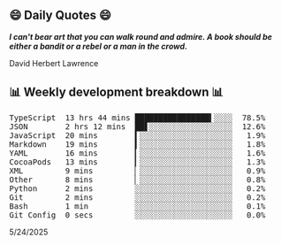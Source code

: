 ## 😄 Daily Quotes 😄

_**I can't bear art that you can walk round and admire. A book should be either a bandit or a rebel or a man in the crowd.**_

David Herbert Lawrence



## 📊 Weekly development breakdown 📊

<pre>TypeScript  13 hrs 44 mins ████████████████▍░░░░  78.5%
JSON        2 hrs 12 mins  ██▋░░░░░░░░░░░░░░░░░░  12.6%
JavaScript  20 mins        ▍░░░░░░░░░░░░░░░░░░░░   1.9%
Markdown    19 mins        ▍░░░░░░░░░░░░░░░░░░░░   1.8%
YAML        16 mins        ▎░░░░░░░░░░░░░░░░░░░░   1.6%
CocoaPods   13 mins        ▎░░░░░░░░░░░░░░░░░░░░   1.3%
XML         9 mins         ▏░░░░░░░░░░░░░░░░░░░░   0.9%
Other       8 mins         ▏░░░░░░░░░░░░░░░░░░░░   0.8%
Python      2 mins         ░░░░░░░░░░░░░░░░░░░░░   0.2%
Git         2 mins         ░░░░░░░░░░░░░░░░░░░░░   0.2%
Bash        1 min          ░░░░░░░░░░░░░░░░░░░░░   0.1%
Git Config  0 secs         ░░░░░░░░░░░░░░░░░░░░░   0.0%</pre>

5/24/2025